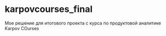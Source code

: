# karpovcourses_final
Мое решение для итогового проекта с курса по продуктовой аналитике Karpov COurses
